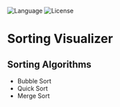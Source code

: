 ![Language](https://img.shields.io/badge/language-Rust%20-brown.svg)
![License](https://img.shields.io/badge/License-MIT%20-red.svg)

# Sorting Visualizer

## Sorting Algorithms

-   Bubble Sort
-   Quick Sort
-   Merge Sort
